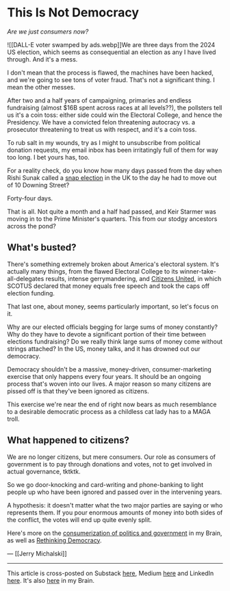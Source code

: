 # This Is Not Democracy

*Are we just consumers now?* 

![[DALL-E voter swamped by ads.webp]]We are three days from the 2024 US election, which seems as consequential an election as any I have lived through. And it's a mess. 

I don't mean that the process is flawed, the machines have been hacked, and we're going to see tons of voter fraud. That's not a significant thing. I mean the other messes. 

After two and a half years of campaigning, primaries and endless fundraising (almost $16B spent across races at all levels??), the pollsters tell us it's a coin toss: either side could win the Electoral College, and hence the Presidency. We have a convicted felon threatening autocracy vs. a prosecutor threatening to treat us with respect, and it's a coin toss. 

To rub salt in my wounds, try as I might to unsubscribe from political donation requests, my email inbox has been irritatingly full of them for way too long. I bet yours has, too. 

For a reality check, do you know how many days passed from the day when Rishi Sunak called a [snap election](https://en.wikipedia.org/wiki/2024_United_Kingdom_general_election) in the UK to the day he had to move out of 10 Downing Street? 

Forty-four days. 

That is all. Not quite a month and a half had passed, and Keir Starmer was moving in to the Prime Minister's quarters. This from our stodgy ancestors across the pond? 

## What's busted?

There's something extremely broken about America's electoral system. It's actually many things, from the flawed Electoral College to its winner-take-all-delegates results, intense gerrymandering, and [Citizens United](http://en.wikipedia.org/wiki/Citizens_United_v._Federal_Election_Commission), in which SCOTUS declared that money equals free speech and took the caps off election funding. 

That last one, about money, seems particularly important, so let's focus on it. 

Why are our elected officials begging for large sums of money constantly? Why do they have to devote a significant portion of their time between elections fundraising? Do we really think large sums of money come without strings attached? In the US, money talks, and it has drowned out our democracy. 

Democracy shouldn't be a massive, money-driven, consumer-marketing exercise that only happens every four years. It should be an ongoing process that's woven into our lives. A major reason so many citizens are pissed off is that they've been ignored as citizens. 

This exercise we're near the end of right now bears as much resemblance to a desirable democratic process as a childless cat lady has to a MAGA troll. 

## What happened to citizens? 

We are no longer citizens, but mere consumers. Our role as consumers of government is to pay through donations and votes, not to get involved in actual governance, tktktk. 

So we go door-knocking and card-writing and phone-banking to light people up who have been ignored and passed over in the intervening years. 

A hypothesis: it doesn't matter what the two major parties are saying or who represents them. If you pour enormous amounts of money into both sides of the conflict, the votes will end up quite evenly split. 

Here's more on the [consumerization of politics and government](https://bra.in/2qaQGE) in my Brain, as well as [Rethinking Democracy](https://bra.in/4pWwgo). 

— [[Jerry Michalski]] 

--- 
This article is cross-posted on Substack [here](), Medium [here]() and LinkedIn [here](). It's also [here]() in my Brain. 